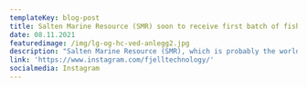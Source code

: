 ```yaml
---
templateKey: blog-post
title: Salten Marine Resource (SMR) soon to receive first batch of fish sludge
date: 08.11.2021
featuredimage: /img/lg-og-hc-ved-anlegg2.jpg
description: "Salten Marine Resource (SMR), which is probably the world’s first Hub for drying of fish sludge is soon ready for kick off.\nThe owners of the Hub (4 smolt farmers and @fjelltechnology ) have strong ambitions to make SMR become a Research & Development Center with respect to transforming the sludge into new valuable resources \U0001F331"
link: 'https://www.instagram.com/fjelltechnology/'
socialmedia: Instagram
---
```


